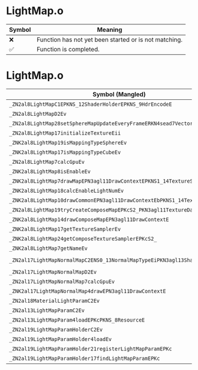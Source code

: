 # LightMap.o
| Symbol | Meaning 
| ------------- | ------------- 
| :x: | Function has not yet been started or is not matching. 
| :white_check_mark: | Function is completed. 


# LightMap.o
| Symbol (Mangled) | Symbol (Demangled) | Decompiled? |
| ------------- |  ------------- | ------------- |
| `_ZN2al8LightMapC1EPKNS_12ShaderHolderEPKNS_9HdrEncodeE` | `al::LightMap::LightMap(al::ShaderHolder const*,al::HdrEncode const*)` | :white_check_mark: |
| `_ZN2al8LightMapD2Ev` | `al::LightMap::~LightMap()` | :white_check_mark: |
| `_ZN2al8LightMap28setSphereMapUpdateEveryFrameERKN4sead7Vector3IfEE` | `al::LightMap::setSphereMapUpdateEveryFrame(sead::Vector3<float> const&)` | :white_check_mark: |
| `_ZN2al8LightMap17initializeTextureEii` | `al::LightMap::initializeTexture(int,int)` | :white_check_mark: |
| `_ZNK2al8LightMap19isMappingTypeSphereEv` | `al::LightMap::isMappingTypeSphere(void)const` | :white_check_mark: |
| `_ZNK2al8LightMap17isMappingTypeCubeEv` | `al::LightMap::isMappingTypeCube(void)const` | :white_check_mark: |
| `_ZN2al8LightMap7calcGpuEv` | `al::LightMap::calcGpu(void)` | :white_check_mark: |
| `_ZNK2al8LightMap8isEnableEv` | `al::LightMap::isEnable(void)const` | :white_check_mark: |
| `_ZNK2al8LightMap7drawMapEPN3agl11DrawContextEPKNS1_14TextureSamplerES6_` | `al::LightMap::drawMap(agl::DrawContext *,agl::TextureSampler const*,agl::TextureSampler const*)const` | :white_check_mark: |
| `_ZNK2al8LightMap18calcEnableLightNumEv` | `al::LightMap::calcEnableLightNum(void)const` | :white_check_mark: |
| `_ZNK2al8LightMap10drawCommonEPN3agl11DrawContextEbPKNS1_14TextureSamplerE` | `al::LightMap::drawCommon(agl::DrawContext *,bool,agl::TextureSampler const*)const` | :white_check_mark: |
| `_ZN2al8LightMap19tryCreateComposeMapEPKcS2_PKN3agl11TextureDataEi` | `al::LightMap::tryCreateComposeMap(char const*,char const*,agl::TextureData const*,int)` | :white_check_mark: |
| `_ZNK2al8LightMap14drawComposeMapEPN3agl11DrawContextE` | `al::LightMap::drawComposeMap(agl::DrawContext *)const` | :white_check_mark: |
| `_ZNK2al8LightMap17getTextureSamplerEv` | `al::LightMap::getTextureSampler(void)const` | :white_check_mark: |
| `_ZNK2al8LightMap24getComposeTextureSamplerEPKcS2_` | `al::LightMap::getComposeTextureSampler(char const*,char const*)const` | :white_check_mark: |
| `_ZNK2al8LightMap7getNameEv` | `al::LightMap::getName(void)const` | :white_check_mark: |
| `_ZN2al17LightMapNormalMapC2ENS0_13NormalMapTypeEiPKN3agl13ShaderProgramE` | `al::LightMapNormalMap::LightMapNormalMap(al::LightMapNormalMap::NormalMapType,int,agl::ShaderProgram const*)` | :white_check_mark: |
| `_ZN2al17LightMapNormalMapD2Ev` | `al::LightMapNormalMap::~LightMapNormalMap()` | :white_check_mark: |
| `_ZN2al17LightMapNormalMap7calcGpuEv` | `al::LightMapNormalMap::calcGpu(void)` | :white_check_mark: |
| `_ZNK2al17LightMapNormalMap4drawEPN3agl11DrawContextE` | `al::LightMapNormalMap::draw(agl::DrawContext *)const` | :white_check_mark: |
| `_ZN2al18MaterialLightParamC2Ev` | `al::MaterialLightParam::MaterialLightParam(void)` | :white_check_mark: |
| `_ZN2al13LightMapParamC2Ev` | `al::LightMapParam::LightMapParam(void)` | :white_check_mark: |
| `_ZN2al13LightMapParam4loadEPKcPKNS_8ResourceE` | `al::LightMapParam::load(char const*,al::Resource const*)` | :white_check_mark: |
| `_ZN2al19LightMapParamHolderC2Ev` | `al::LightMapParamHolder::LightMapParamHolder(void)` | :white_check_mark: |
| `_ZN2al19LightMapParamHolder4loadEv` | `al::LightMapParamHolder::load(void)` | :white_check_mark: |
| `_ZN2al19LightMapParamHolder21registerLightMapParamEPKc` | `al::LightMapParamHolder::registerLightMapParam(char const*)` | :white_check_mark: |
| `_ZN2al19LightMapParamHolder17findLightMapParamEPKc` | `al::LightMapParamHolder::findLightMapParam(char const*)` | :white_check_mark: |
